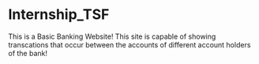# Internship_TSF

This is a Basic Banking Website!
This site is capable of showing transcations that occur between the accounts of different account holders of the bank!
